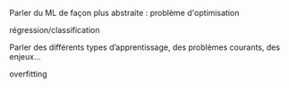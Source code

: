 Parler du ML de façon plus abstraite : problème d'optimisation

régression/classification

Parler des différents types d’apprentissage, des problèmes courants, des enjeux…

overfitting